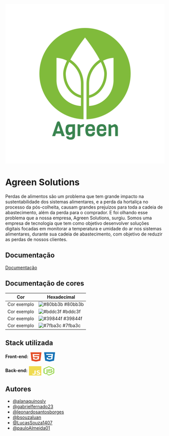 ![Logo](site/public/assets/imgs/Agreen.png)


# Agreen Solutions

Perdas de alimentos são um problema que tem grande impacto na sustentabilidade dos 
sistemas alimentares, e a perda da hortaliça no processo da pós-colheita, causam grandes prejuízos para toda a cadeia de abastecimento, além da perda para o comprador. E foi olhando esse problema que a nossa empresa, Agreen Solutions, surgiu.
Somos uma empresa de tecnologia que tem como objetivo desenvolver soluções digitais focadas em monitorar 
a temperatura e umidade do ar nos sistemas alimentares, durante sua cadeia de 
abastecimento, com objetivo de reduzir as perdas de nossos clientes.

## Documentação

[Documentação](https://bandteccom-my.sharepoint.com/:w:/r/personal/paulo_rsantos_sptech_school/_layouts/15/Doc.aspx?sourcedoc=%7B75906921-E8A3-4E8B-A27D-A70218E8C5E0%7D&file=Agreen%20Solutions%20Doc.docx&action=default&mobileredirect=true&DefaultItemOpen=1&login_hint=alan.silva%40sptech.school&ct=1666912862615&wdOrigin=OFFICECOM-WEB.START.EDGEWORTH&cid=0218dc58-a17c-4fcf-843c-ab9e0ceabb17)

## Documentação de cores

| Cor               | Hexadecimal                                                |
| ----------------- | ---------------------------------------------------------------- |
| Cor exemplo       | ![#80bb3b](https://via.placeholder.com/10/80bb3b?text=+) #80bb3b |
| Cor exemplo       | ![#bddc3f](https://via.placeholder.com/10/bddc3f?text=+) #bddc3f |
| Cor exemplo       | ![#39844f](https://via.placeholder.com/10/39844f?text=+) #39844f |
| Cor exemplo       | ![#7fba3c](https://via.placeholder.com/10/7fba3c?text=+) #7fba3c |



## Stack utilizada

**Front-end:** <img align="center" alt="Agreen-HTML" height="30" width="40" src="https://github.com/devicons/devicon/blob/master/icons/html5/html5-plain.svg"> <img align="center" alt="Agreen-CSS" height="30" width="40" src="https://github.com/devicons/devicon/blob/master/icons/css3/css3-plain.svg">


**Back-end:** <img align="center" alt="Agreen-Js" height="30" width="40" src="https://raw.githubusercontent.com/devicons/devicon/master/icons/javascript/javascript-plain.svg"> <img align="center" alt="Agreen-NodeJS" height="30" width="40" src="https://github.com/devicons/devicon/blob/master/icons/nodejs/nodejs-plain.svg">

## Autores

- [@alanaquinoslv](https://github.com/alanaquinoslv)
- [@gabrielfernado23](https://github.com/gabrielfernando23)
- [@leonardosantosborges](https://github.com/leonardosantosborges)
- [@bsouzaluan](https://github.com/bsouzaluan)
- [@LucasSouza1407](https://github.com/LucasSouza1407)
- [@pauloAlmeida01](https://github.com/pauloAlmeida01)